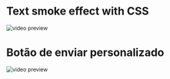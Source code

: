 # Text smoke effect with CSS

![video preview](https://github.com/Clara-Pacheco/awesome_effects_html_css_js/blob/main/readme_preview_videos/Text-smoke-effect-with-html-and-css-Google-Chrome-2023-01-05-12-17-31.gif)

# Botão de enviar personalizado

![video preview]()